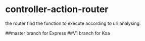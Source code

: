 # controller-action-router
the router find the function to execute according to uri analysing.

##master branch for Express
##V1 branch for Koa
